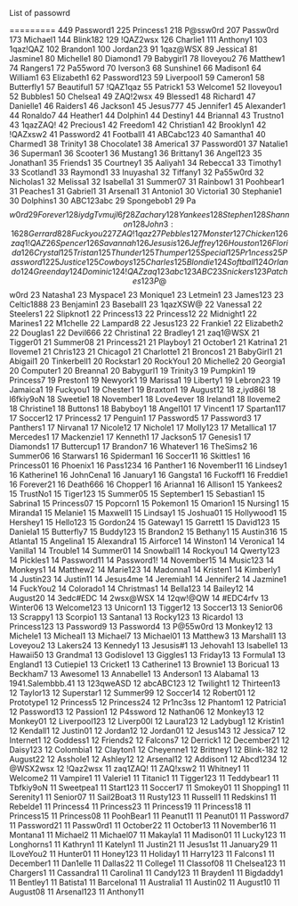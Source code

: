 List of passowrd

=========
449 Password1
225 Princess1
218 P@ssw0rd
207 Passw0rd
173 Michael1
144 Blink182
129 !QAZ2wsx
126 Charlie1
111 Anthony1
103 1qaz!QAZ
102 Brandon1
100 Jordan23
91 1qaz@WSX
89 Jessica1
81 Jasmine1
80 Michelle1
80 Diamond1
79 Babygirl1
78 Iloveyou2
76 Matthew1
74 Rangers1
72 Pa55word
70 Iverson3
68 Sunshine1
66 Madison1
64 William1
63 Elizabeth1
62 Password123
59 Liverpool1
59 Cameron1
58 Butterfly1
57 Beautiful1
57 !QAZ1qaz
55 Patrick1
53 Welcome1
52 Iloveyou1
52 Bubbles1
50 Chelsea1
49 ZAQ!2wsx
49 Blessed1
48 Richard1
47 Danielle1
46 Raiders1
46 Jackson1
45 Jesus777
45 Jennifer1
45 Alexander1
44 Ronaldo7
44 Heather1
44 Dolphin1
44 Destiny1
44 Brianna1
43 Trustno1
43 1qazZAQ!
42 Precious1
42 Freedom1
42 Christian1
42 Brooklyn1
42 !QAZxsw2
41 Password2
41 Football1
41 ABCabc123
40 Samantha1
40 Charmed1
38 Trinity1
38 Chocolate1
38 America1
37 Password01
37 Natalie1
36 Superman1
36 Scooter1
36 Mustang1
36 Brittany1
36 Angel123
35 Jonathan1
35 Friends1
35 Courtney1
35 Aaliyah1
34 Rebecca1
33 Timothy1
33 Scotland1
33 Raymond1
33 Inuyasha1
32 Tiffany1
32 Pa55w0rd
32 Nicholas1
32 Melissa1
32 Isabella1
31 Summer07
31 Rainbow1
31 Poohbear1
31 Peaches1
31 Gabriel1
31 Arsenal1
31 Antonio1
30 Victoria1
30 Stephanie1
30 Dolphins1
30 ABC123abc
29 Spongebob1
29 Pa$$w0rd
29 Forever1
28 iydgTvmujl6f
28 Zachary1
28 Yankees1
28 Stephen1
28 Shannon1
28 John3:16
28 Gerrard8
28 Fuckyou2
27 ZAQ!1qaz
27 Pebbles1
27 Monster1
27 Chicken1
26 zaq1!QAZ
26 Spencer1
26 Savannah1
26 Jesusis1
26 Jeffrey1
26 Houston1
26 Florida1
26 Crystal1
25 Tristan1
25 Thunder1
25 Thumper1
25 Special1
25 Pr1ncess
25 Password12
25 Justice1
25 Cowboys1
25 Charles1
25 Blondie1
24 Softball1
24 Orlando1
24 Greenday1
24 Dominic1
24 !QAZzaq1
23 abc123ABC
23 Snickers1
23 Patches1
23 P@$$w0rd
23 Natasha1
23 Myspace1
23 Monique1
23 Letmein1
23 James123
23 Celtic1888
23 Benjamin1
23 Baseball1
23 1qazXSW@
22 Vanessa1
22 Steelers1
22 Slipknot1
22 Princess13
22 Princess12
22 Midnight1
22 Marines1
22 M1chelle
22 Lampard8
22 Jesus123
22 Frankie1
22 Elizabeth2
22 Douglas1
22 Devil666
22 Christina1
22 Bradley1
21 zaq1@WSX
21 Tigger01
21 Summer08
21 Princess21
21 Playboy1
21 October1
21 Katrina1
21 Iloveme1
21 Chris123
21 Chicago1
21 Charlotte1
21 Broncos1
21 BabyGirl1
21 Abigail1
20 Tinkerbell1
20 Rockstar1
20 RockYou1
20 Michelle2
20 Georgia1
20 Computer1
20 Breanna1
20 Babygurl1
19 Trinity3
19 Pumpkin1
19 Princess7
19 Preston1
19 Newyork1
19 Marissa1
19 Liberty1
19 Lebron23
19 Jamaica1
19 Fuckyou1
19 Chester1
19 Braxton1
19 August12
18 z,iyd86I
18 l6fkiy9oN
18 Sweetie1
18 November1
18 Love4ever
18 Ireland1
18 Iloveme2
18 Christine1
18 Buttons1
18 Babyboy1
18 Angel101
17 Vincent1
17 Spartan117
17 Soccer12
17 Princess2
17 Penguin1
17 Password5
17 Password3
17 Panthers1
17 Nirvana1
17 Nicole12
17 Nichole1
17 Molly123
17 Metallica1
17 Mercedes1
17 Mackenzie1
17 Kenneth1
17 Jackson5
17 Genesis1
17 Diamonds1
17 Buttercup1
17 Brandon7
16 Whatever1
16 TheSims2
16 Summer06
16 Starwars1
16 Spiderman1
16 Soccer11
16 Skittles1
16 Princess01
16 Phoenix1
16 Pass1234
16 Panther1
16 November11
16 Lindsey1
16 Katherine1
16 JohnCena1
16 January1
16 Gangsta1
16 Fuckoff1
16 Freddie1
16 Forever21
16 Death666
16 Chopper1
16 Arianna1
16 Allison1
15 Yankees2
15 TrustNo1
15 Tiger123
15 Summer05
15 September1
15 Sebastian1
15 Sabrina1
15 Princess07
15 Popcorn1
15 Pokemon1
15 Omarion1
15 Nursing1
15 Miranda1
15 Melanie1
15 Maxwell1
15 Lindsay1
15 Joshua01
15 Hollywood1
15 Hershey1
15 Hello123
15 Gordon24
15 Gateway1
15 Garrett1
15 David123
15 Daniela1
15 Butterfly7
15 Buddy123
15 Brandon2
15 Bethany1
15 Austin316
15 Atlanta1
15 Angelina1
15 Alexandra1
15 Airforce1
14 Winston1
14 Veronica1
14 Vanilla1
14 Trouble1
14 Summer01
14 Snowball1
14 Rockyou1
14 Qwerty123
14 Pickles1
14 Password11
14 Password1!
14 November15
14 Music123
14 Monkeys1
14 Matthew2
14 Marie123
14 Madonna1
14 Kristen1
14 Kimberly1
14 Justin23
14 Justin11
14 Jesus4me
14 Jeremiah1
14 Jennifer2
14 Jazmine1
14 FuckYou2
14 Colorado1
14 Christmas1
14 Bella123
14 Bailey12
14 August20
14 3edc#EDC
14 2wsx@WSX
14 12qw!@QW
14 #EDC4rfv
13 Winter06
13 Welcome123
13 Unicorn1
13 Tigger12
13 Soccer13
13 Senior06
13 Scrappy1
13 Scorpio1
13 Santana1
13 Rocky123
13 Ricardo1
13 Princess123
13 Password9
13 Password4
13 P@55w0rd
13 Monkey12
13 Michele1
13 Micheal1
13 Michael7
13 Michael01
13 Matthew3
13 Marshall1
13 Loveyou2
13 Lakers24
13 Kennedy1
13 Jesusis#1
13 Jehovah1
13 Isabelle1
13 Hawaii50
13 Grandma1
13 Godislove1
13 Giggles1
13 Friday13
13 Formula1
13 England1
13 Cutiepie1
13 Cricket1
13 Catherine1
13 Brownie1
13 Boricua1
13 Beckham7
13 Awesome1
13 Annabelle1
13 Anderson1
13 Alabama1
13 1941.Salembbb.41
13 123qweASD
12 abcABC123
12 Twilight1
12 Thirteen13
12 Taylor13
12 Superstar1
12 Summer99
12 Soccer14
12 Robert01
12 Prototype1
12 Princess5
12 Princess24
12 Pr1nc3ss
12 Phantom1
12 Patricia1
12 Password13
12 Passion1
12 P4ssword
12 Nathan06
12 Monkey13
12 Monkey01
12 Liverpool123
12 Liverp00l
12 Laura123
12 Ladybug1
12 Kristin1
12 Kendall1
12 Justin01
12 Jordan12
12 Jordan01
12 Jesus143
12 Jessica7
12 Internet1
12 Goddess1
12 Friends2
12 Falcons7
12 Derrick1
12 December21
12 Daisy123
12 Colombia1
12 Clayton1
12 Cheyenne1
12 Brittney1
12 Blink-182
12 August22
12 Asshole1
12 Ashley12
12 Arsenal12
12 Addison1
12 Abcd1234
12 @WSX2wsx
12 !Qaz2wsx
11 zaq1ZAQ!
11 ZAQ!xsw2
11 Whitney1
11 Welcome2
11 Vampire1
11 Valerie1
11 Titanic1
11 Tigger123
11 Teddybear1
11 Tbfkiy9oN
11 Sweetpea1
11 Start123
11 Soccer17
11 Smokey01
11 Shopping1
11 Serenity1
11 Senior07
11 Sail2Boat3
11 Rusty123
11 Russell1
11 Redskins1
11 Rebelde1
11 Princess4
11 Princess23
11 Princess19
11 Princess18
11 Princess15
11 Princess08
11 PoohBear1
11 Peanut11
11 Peanut01
11 Password7
11 Password21
11 Passw0rd1
11 October22
11 October13
11 November16
11 Montana1
11 Michael2
11 Michael07
11 Makayla1
11 Madison01
11 Lucky123
11 Longhorns1
11 Kathryn1
11 Katelyn1
11 Justin21
11 Jesus1st
11 January29
11 ILoveYou2
11 Hunter01
11 Honey123
11 Holiday1
11 Harry123
11 Falcons1
11 December1
11 Dan1elle
11 Dallas22
11 College1
11 Classof08
11 Chelsea123
11 Chargers1
11 Cassandra1
11 Carolina1
11 Candy123
11 Brayden1
11 Bigdaddy1
11 Bentley1
11 Batista1
11 Barcelona1
11 Australia1
11 Austin02
11 August10
11 August08
11 Arsenal123
11 Anthony11
